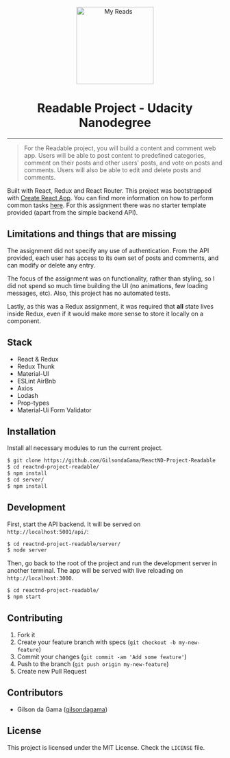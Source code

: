 <p align="center"><a href="https://in.udacity.com/course/react-nanodegree--nd019" target="_blank"><img width="180" src="https://www.wykop.pl/cdn/c3397993/link_SIrKotPCldE7IGnWEjOBSIX1SDMEhE1w,w300h223.jpg" alt="My Reads"></a></p>

<h1 align="center">Readable Project - Udacity Nanodegree</h1>

---

> For the Readable project, you will build a content and comment web app. Users will be able to post content to predefined categories, comment on their posts and other users' posts, and vote on posts and comments. Users will also be able to edit and delete posts and comments.

Built with React, Redux and React Router. This project was bootstrapped with [Create React App](https://github.com/facebookincubator/create-react-app). You can find more information on how to perform common tasks [here](https://github.com/facebookincubator/create-react-app/blob/master/packages/react-scripts/template/README.md).
For this assignment there was no starter template provided (apart from the simple backend API).

## Limitations and things that are missing

The assignment did not specify any use of authentication. From the API provided, each user has access to its own set of posts and comments, and can modify or delete any entry.

The focus of the assignment was on functionality, rather than styling, so I did not spend so much time building the UI (no animations, few loading messages, etc). Also, this project has no automated tests.

Lastly, as this was a Redux assignment, it was required that **all** state lives inside Redux, even if it would make more sense to store it locally on a component.


<p align="center">

## Stack
- React & Redux
- Redux Thunk
- Material-UI
- ESLint AirBnb
- Axios
- Lodash
- Prop-types
- Material-Ui Form Validator


## Installation

Install all necessary modules to run the current project.

```bash
$ git clone https://github.com/GilsondaGama/ReactND-Project-Readable
$ cd reactnd-project-readable/
$ npm install
$ cd server/
$ npm install
```

## Development

First, start the API backend. It will be served on `http://localhost:5001/api/`:

```bash
$ cd reactnd-project-readable/server/
$ node server
```

Then, go back to the root of the project and run the development server in another terminal. 
The app will be served with live reloading on `http://localhost:3000`.

```bash
$ cd reactnd-project-readable/
$ npm start
```    

## Contributing

1. Fork it
2. Create your feature branch with specs (`git checkout -b my-new-feature`)
3. Commit your changes (`git commit -am 'Add some feature'`)
4. Push to the branch (`git push origin my-new-feature`)
5. Create new Pull Request


## Contributors

* Gilson da Gama ([gilsondagama](https://github.com/GilsondaGama))


## License

This project is licensed under the MIT License. Check the `LICENSE` file.


